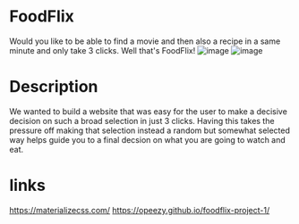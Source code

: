# FoodFlix
Would you like to be able to find a movie and then also a recipe in a same minute and only take 3 clicks. Well that's FoodFlix!
![image](https://github.com/dbrunson21/team-project/assets/136627240/8c72f439-2334-42bc-a27f-89fd7967aeec)
![image](https://github.com/dbrunson21/team-project/assets/136627240/7ae3cd0e-c67b-4947-a465-cc86b1917bf5)
# Description 
We wanted to build a website that was easy for the user to make a decisive decision on such a broad selection in just 3 clicks. Having this takes the pressure off making that selection instead a random but somewhat selected way helps guide you to a final decsion on what you are going to watch and eat.
# links 
https://materializecss.com/
https://opeezy.github.io/foodflix-project-1/

